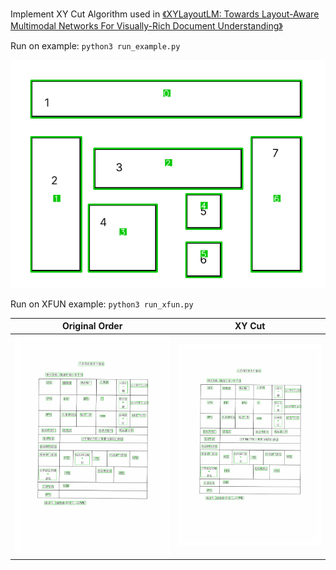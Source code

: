Implement XY Cut Algorithm used in [《XYLayoutLM: Towards Layout-Aware Multimodal Networks For Visually-Rich
Document Understanding》](https://arxiv.org/pdf/2203.06947.pdf)

Run on example: `python3 run_example.py`

![./xy_cut_result.png](./xy_cut_result.png)

Run on XFUN example: `python3 run_xfun.py`

| Original Order                          | XY Cut                             |
| --------------------------------------- | ---------------------------------- |
| ![original](./zh_train_51_original.jpg) | ![xycut](./zh_train_51_result.jpg) |
